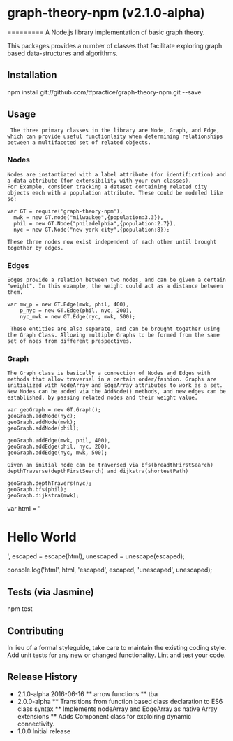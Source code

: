 # graph-theory-npm (v2.1.0-alpha)
=========
A Node.js library implementation of basic graph theory.

This packages provides a number of classes that facilitate exploring graph based data-structures and algorithms.

## Installation

  npm install git://github.com/tfpractice/graph-theory-npm.git --save

## Usage

     The three primary classes in the library are Node, Graph, and Edge, which can provide useful functionlaity when determining relationships between a multifaceted set of related objects.


### Nodes
    Nodes are instantiated with a label attribute (for identification) and a data attribute (for extensibility with your own classes).
    For Example, consider tracking a dataset containing related city objects each with a population attribute. These could be modeled like so:

    var GT = require('graph-theory-npm'),
      mwk = new GT.node("milwaukee",{population:3.3}),
      phil = new GT.Node("philadelphia",{population:2.7}),
      nyc = new GT.Node("new york city",{population:8});

    These three nodes now exist independent of each other until brought together by edges.

### Edges
    Edges provide a relation between two nodes, and can be given a certain "weight". In this example, the weight could act as a distance between them.
    
    var mw_p = new GT.Edge(mwk, phil, 400),
        p_nyc = new GT.Edge(phil, nyc, 200),
        nyc_mwk = new GT.Edge(nyc, mwk, 500);

     These entities are also separate, and can be brought together using the Graph Class. Allowing multiple Graphs to be formed from the same set of noes from different prespectives.

### Graph
    The Graph class is basically a connection of Nodes and Edges with methods that allow traversal in a certain order/fashion. Graphs are initialized with NodeArray and EdgeArray attributes to work as a set. New Nodes can be added via the AddNode() methods, and new edges can be established, by passing related nodes and their weight value.

    var geoGraph = new GT.Graph();
    geoGraph.addNode(nyc);
    geoGraph.addNode(mwk);
    geoGraph.addNode(phil);

    geoGraph.addEdge(mwk, phil, 400),
    geoGraph.addEdge(phil, nyc, 200),
    geoGraph.addEdge(nyc, mwk, 500);

    Given an initial node can be traversed via bfs(breadthFirstSearch) depthTraverse(depthFirstSearch) and dijkstra(shortestPath)

    geoGraph.depthTravers(nyc);
    geoGraph.bfs(phil);
    geoGraph.dijkstra(mwk);





  var html = '<h1>Hello World</h1>',
      escaped = escape(html),
      unescaped = unescape(escaped);

  console.log('html', html, 'escaped', escaped, 'unescaped', unescaped);

## Tests (via Jasmine)

  npm test

## Contributing

In lieu of a formal styleguide, take care to maintain the existing coding style.
Add unit tests for any new or changed functionality. Lint and test your code.

## Release History

* 2.1.0-alpha 2016-06-16
** arrow functions
** tba
* 2.0.0-alpha 
** Transitions from function based class declaration to ES6 class syntax
** Implements nodeArray and EdgeArray as native Array extensions
** Adds Component class for exploiring dynamic connectivity. 
* 1.0.0 Initial release



